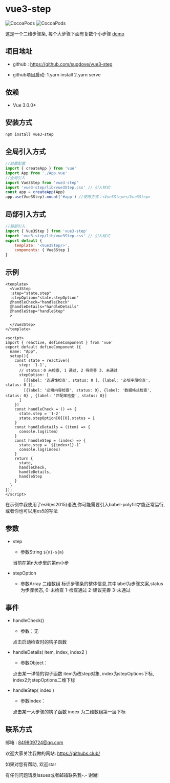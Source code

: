 # vue3-step

![CocoaPods](https://img.shields.io/npm/dt/vue3-step.svg)
![CocoaPods](https://img.shields.io/npm/v/vue3-step.svg)


这是一个二维步骤条, 每个大步骤下面有复数个小步骤
[demo](https://githubs.club/vue3-step/)

## 项目地址

- github : https://github.com/sugdove/vue3-step

- github项目启动: 1.yarn install 2.yarn serve

## 依赖
- Vue 3.0.0+

## 安装方式
```
npm install vue3-step
```

## 全局引入方式
```javascript
//前置配置
import { createApp } from 'vue'
import App from './App.vue'
//全局引入
import Vue3Step from 'vue3-step' 
import 'vue3-step/lib/vue3Step.css' // 引入样式
const app = createApp(App)
app.use(Vue3Step).mount('#app') //使用方式：<Vue3Step></Vue3Step>
```
## 局部引入方式
```javascript
//局部引入
import { Vue3Step } from 'vue3-step'
import 'vue3-step/lib/vue3Step.css' // 引入样式
export default {
    template: '<Vue3Step/>',
    components: { Vue3Step }
}
```

## 示例
```vue
<template>
  <Vue3Step
  :step="state.step"
  :stepOption="state.stepOption"
  @handleCheck="handleCheck"
  @handleDetails="handleDetails"
  @handleStep="handleStep"
  >

  </Vue3Step>
</template>

<script>
import { reactive, defineComponent } from 'vue'
export default defineComponent ({
  name: "App",
  setup(){
    const state = reactive({
      step: '1-1',
      // status：0 未检查, 1 通过, 2 待完善 3. 未通过
      stepOption: [
        [{label: '连通性检查', status: 0 }, {label: '必填字段检查', status: 0 }],
        [{label: '必填内容检查', status: 0}, {label: '数据格式检查', status: 0} , {label: '匹配率检查', status: 0}]
      ]
    })
    const handleCheck = () => {
      state.step = '1-2'
      state.stepOption[0][0].status = 1
    }
    const handleDetails = (item) => {
      console.log(item)
    }
    const handleStep = (index) => {
      state.step = `${index+1}-1`
      console.log(index)
    }
    return {
      state,
      handleCheck,
      handleDetails,
      handleStep
    }
  }
});
</script>

```

在示例中我使用了es6(es2015)语法,你可能需要引入babel-polyfill才能正常运行,或者你也可以用es5的写法

## 参数

- step

    - 参数String `${n}-${m}` 
    
    当前在第n大步里的第m小步

- stepOption
    - 参数Array 二维数组
      标识步骤条的整体信息,其中label为步骤文案,status为步骤状态, 0-未检查 1-检查通过 2-建议完善 3-未通过

## 事件

- handleCheck()
    
    - 参数：无

    点击启动检查时的钩子函数
    
- handleDetails( item, index, index2 )

    - 参数Object：
    
    点击某一详情的钩子函数 item为改step对象, index为stepOptions下标, index2为stepOptions二维下标

- handleStep( index )

    - 参数index：
    
    点击某一大步骤的钩子函数 index 为二维数组第一层下标
    
## 联系方式

邮箱 : 849809724@qq.com

欢迎大家关注我做的网站: https://githubs.club/

如果对您有帮助, 欢迎star

有任何问题请发Issues或者邮箱联系我-.-  谢谢!